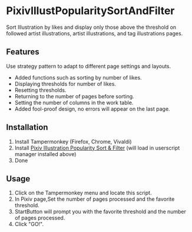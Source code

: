 
# PixivIllustPopularitySortAndFilter
Sort Illustration by likes and display only those above the threshold on followed artist illustrations,
artist illustrations, and tag illustrations pages.

## Features
Use strategy pattern to adapt to different page settings and layouts.
* Added functions such as sorting by number of likes.
* Displaying thresholds for number of likes.
* Resetting thresholds.
* Returning to the number of pages before sorting.
* Setting the number of columns in the work table.
* Added fool-proof design, no errors will appear on the last page.

## Installation
1. Install Tampermonkey (Firefox, Chrome, Vivaldi)
2. Install [Pixiv Illustration Popularity Sort & Filter](https://greasyfork.org/zh-TW/scripts/497015-pixiv%E4%BD%9C%E5%93%81%E7%86%B1%E9%96%80%E7%A8%8B%E5%BA%A6%E6%8E%92%E5%BA%8F%E8%88%87%E7%AF%A9%E9%81%B8%E5%99%A8/code) (will load in userscript manager installed above)
3. Done

## Usage
1. Click on the Tampermonkey menu and locate this script.
2. In Pixiv page,Set the number of pages processed and the favorite threshold.
3. StartButton will prompt you with the favorite threshold and the number of pages processed.
4. Click "GO!".
